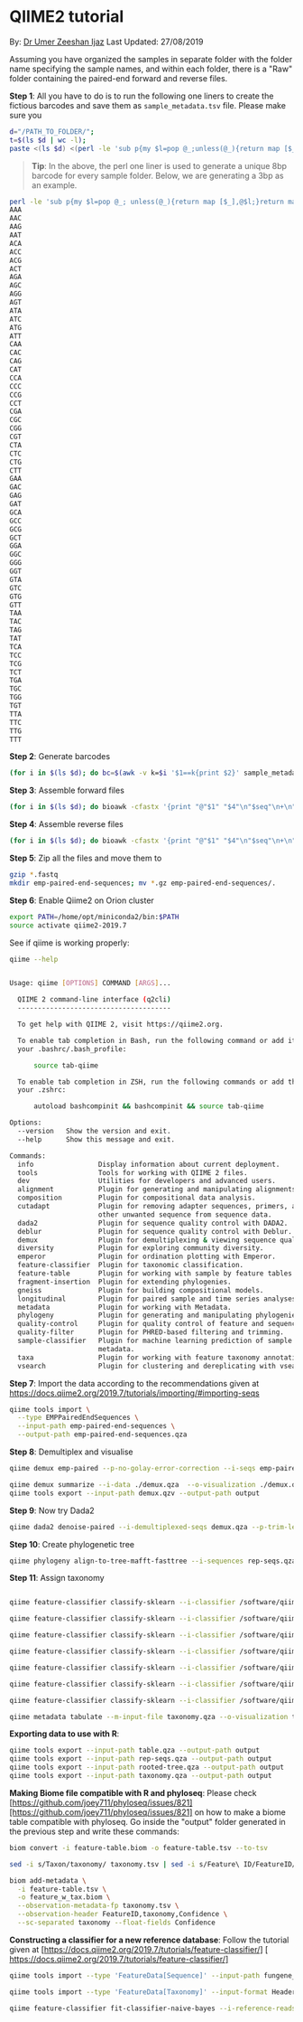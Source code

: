 # QIIME2 tutorial
By:
[Dr Umer Zeeshan Ijaz][http://userweb.eng.gla.ac.uk/umer.ijaz] Last Updated: 27/08/2019

Assuming you have organized the samples in separate folder with the folder name specifying the sample names, and within each folder, there is a "Raw" folder containing the paired-end forward and reverse files. 


**Step 1**: All you have to do is to run the following one liners to create the fictious barcodes and save them as `sample_metadata.tsv` file. Please make sure you 


```bash
d="/PATH_TO_FOLDER/"; 
t=$(ls $d | wc -l);
paste <(ls $d) <(perl -le 'sub p{my $l=pop @_;unless(@_){return map [$_],@$l;}return map { my $ll=$_; map [@$ll,$_],@$l} p(@_);} @a=[A,C,G,T]; print join("", @$_) for p(@a,@a,@a,@a,@a,@a,@a,@a);' | awk -v k=$t 'NR<=k{print}') | awk 'BEGIN{print "sample-id\tbarcode-sequence\n#q2:types\tcategorical"}1' > sample_metadata.tsv
```


> **Tip**: In the above, the perl one liner is used to generate a unique 8bp barcode for every sample folder. Below, we are generating a 3bp as an example.
```bash
perl -le 'sub p{my $l=pop @_; unless(@_){return map [$_],@$l;}return map { my $ll=$_; map [@$ll,$_],@$l} p(@_);} @a=[A,C,G,T]; print join("", @$_) for p(@a,@a,@a)'
AAA
AAC
AAG
AAT
ACA
ACC
ACG
ACT
AGA
AGC
AGG
AGT
ATA
ATC
ATG
ATT
CAA
CAC
CAG
CAT
CCA
CCC
CCG
CCT
CGA
CGC
CGG
CGT
CTA
CTC
CTG
CTT
GAA
GAC
GAG
GAT
GCA
GCC
GCG
GCT
GGA
GGC
GGG
GGT
GTA
GTC
GTG
GTT
TAA
TAC
TAG
TAT
TCA
TCC
TCG
TCT
TGA
TGC
TGG
TGT
TTA
TTC
TTG
TTT
```




**Step 2**: Generate barcodes
```bash
(for i in $(ls $d); do bc=$(awk -v k=$i '$1==k{print $2}' sample_metadata.tsv); bioawk -cfastx -v k=$bc '{print "@"$1" "$4"\n"k"\n+";for(i=0;i< length(k);i++){printf "#"};printf "\n"}' $d/$i/Raw/*_R1.fastq ; done) > barcodes.fastq
```


**Step 3**: Assemble forward files
```bash
(for i in $(ls $d); do bioawk -cfastx '{print "@"$1" "$4"\n"$seq"\n+\n"$qual}' $d/$i/Raw/*_R1.fastq ; done) > forward.fastq
```

**Step 4**: Assemble reverse files
```bash
(for i in $(ls $d); do bioawk -cfastx '{print "@"$1" "$4"\n"$seq"\n+\n"$qual}' $d/$i/Raw/*_R2.fastq ; done) > reverse.fastq
```

**Step 5**: Zip all the files and move them to
```bash
gzip *.fastq
mkdir emp-paired-end-sequences; mv *.gz emp-paired-end-sequences/.
```

**Step 6**: Enable Qiime2 on Orion cluster
```bash
export PATH=/home/opt/miniconda2/bin:$PATH
source activate qiime2-2019.7
```

See if qiime is working properly:
```bash
qiime --help


Usage: qiime [OPTIONS] COMMAND [ARGS]...

  QIIME 2 command-line interface (q2cli)
  --------------------------------------

  To get help with QIIME 2, visit https://qiime2.org.

  To enable tab completion in Bash, run the following command or add it to
  your .bashrc/.bash_profile:

      source tab-qiime

  To enable tab completion in ZSH, run the following commands or add them to
  your .zshrc:

      autoload bashcompinit && bashcompinit && source tab-qiime

Options:
  --version   Show the version and exit.
  --help      Show this message and exit.

Commands:
  info                Display information about current deployment.
  tools               Tools for working with QIIME 2 files.
  dev                 Utilities for developers and advanced users.
  alignment           Plugin for generating and manipulating alignments.
  composition         Plugin for compositional data analysis.
  cutadapt            Plugin for removing adapter sequences, primers, and
                      other unwanted sequence from sequence data.
  dada2               Plugin for sequence quality control with DADA2.
  deblur              Plugin for sequence quality control with Deblur.
  demux               Plugin for demultiplexing & viewing sequence quality.
  diversity           Plugin for exploring community diversity.
  emperor             Plugin for ordination plotting with Emperor.
  feature-classifier  Plugin for taxonomic classification.
  feature-table       Plugin for working with sample by feature tables.
  fragment-insertion  Plugin for extending phylogenies.
  gneiss              Plugin for building compositional models.
  longitudinal        Plugin for paired sample and time series analyses.
  metadata            Plugin for working with Metadata.
  phylogeny           Plugin for generating and manipulating phylogenies.
  quality-control     Plugin for quality control of feature and sequence data.
  quality-filter      Plugin for PHRED-based filtering and trimming.
  sample-classifier   Plugin for machine learning prediction of sample
                      metadata.
  taxa                Plugin for working with feature taxonomy annotations.
  vsearch             Plugin for clustering and dereplicating with vsearch.
```

**Step 7**: Import the data according to the recommendations given at https://docs.qiime2.org/2019.7/tutorials/importing/#importing-seqs

```bash
qiime tools import \
  --type EMPPairedEndSequences \
  --input-path emp-paired-end-sequences \
  --output-path emp-paired-end-sequences.qza
```

**Step 8**: Demultiplex and visualise 

```bash
qiime demux emp-paired --p-no-golay-error-correction --i-seqs emp-paired-end-sequences.qza --m-barcodes-file sample_metadata.tsv --m-barcodes-column barcode-sequence --o-per-sample-sequences demux.qza --o-error-correction-details demux-details.qza
```

```bash
qiime demux summarize --i-data ./demux.qza  --o-visualization ./demux.qzv
qiime tools export --input-path demux.qzv --output-path output
```

**Step 9**: Now try Dada2

```bash
qiime dada2 denoise-paired --i-demultiplexed-seqs demux.qza --p-trim-left-f 0 --p-trim-left-r 0 --p-trunc-len-f 240 --p-trunc-len-r 200 --p-n-threads 0 --o-table table.qza --o-representative-sequences rep-seqs.qza --o-denoising-stats denoising-stats.qza --verbose
```

**Step 10**: Create phylogenetic tree
```bash
qiime phylogeny align-to-tree-mafft-fasttree --i-sequences rep-seqs.qza --o-alignment aligned-rep-seqs.qza --o-masked-alignment masked-aligned-rep-seqs.qza --p-n-threads 0 --o-tree unrooted-tree.qza --o-rooted-tree rooted-tree.qza
```
**Step 11**: Assign taxonomy
```bash

qiime feature-classifier classify-sklearn --i-classifier /software/qiime2_databases/silva-132-99-nb-classifier.qza --i-reads rep-seqs.qza --o-classification taxonomy.qza

qiime feature-classifier classify-sklearn --i-classifier /software/qiime2_databases/Fungene_A_amoA_20092019-classifier.qza --i-reads rep-seqs.qza --o-classification taxonomy.qza

qiime feature-classifier classify-sklearn --i-classifier /software/qiime2_databases/Fungene_B_amoA_20092019-classifier.qza --i-reads rep-seqs.qza --o-classification taxonomy.qza

qiime feature-classifier classify-sklearn --i-classifier /software/qiime2_databases/Fungene_nirK_20092019-classifier.qza --i-reads rep-seqs.qza --o-classification taxonomy.qza

qiime feature-classifier classify-sklearn --i-classifier /software/qiime2_databases/Fungene_nirS_20092019-classifier.qza --i-reads rep-seqs.qza --o-classification taxonomy.qza

qiime feature-classifier classify-sklearn --i-classifier /software/qiime2_databases/Fungene_nrfA_20092019-classifier.qza --i-reads rep-seqs.qza --o-classification taxonomy.qza

qiime feature-classifier classify-sklearn --i-classifier /software/qiime2_databases/Fungene_nxrB_20092019-classifier.qza --i-reads rep-seqs.qza --o-classification taxonomy.qza

qiime metadata tabulate --m-input-file taxonomy.qza --o-visualization taxonomy.qzv

```
**Exporting data to use with R**:
```bash
qiime tools export --input-path table.qza --output-path output
qiime tools export --input-path rep-seqs.qza --output-path output
qiime tools export --input-path rooted-tree.qza --output-path output
qiime tools export --input-path taxonomy.qza --output-path output
```

**Making Biome file compatible with R and phyloseq**:
Please check [https://github.com/joey711/phyloseq/issues/821][https://github.com/joey711/phyloseq/issues/821] on how to make a biome table compatible with phyloseq. Go inside the "output" folder generated in the previous step and write these commands:

```bash
biom convert -i feature-table.biom -o feature-table.tsv --to-tsv

sed -i s/Taxon/taxonomy/ taxonomy.tsv | sed -i s/Feature\ ID/FeatureID/ taxonomy.tsv

biom add-metadata \
  -i feature-table.tsv \
  -o feature_w_tax.biom \
  --observation-metadata-fp taxonomy.tsv \
  --observation-header FeatureID,taxonomy,Confidence \
  --sc-separated taxonomy --float-fields Confidence

```
**Constructing a classifier for a new reference database**:
Follow the tutorial given at [https://docs.qiime2.org/2019.7/tutorials/feature-classifier/] [ https://docs.qiime2.org/2019.7/tutorials/feature-classifier/]
```bash
qiime tools import --type 'FeatureData[Sequence]' --input-path fungene_nirK_28_08_2019.fasta --output-path fungene_nirK_28_08_2019.qza

qiime tools import --type 'FeatureData[Taxonomy]' --input-format HeaderlessTSVTaxonomyFormat --input-path fungene_nirK_28_08_2019.tax --output-path fungene_nirK_28_08_2019-taxonomy.qza 

qiime feature-classifier fit-classifier-naive-bayes --i-reference-reads fungene_nirK_28_08_2019.qza --i-reference-taxonomy fungene_nirK_28_08_2019-taxonomy.qza --o-classifier fungene_nirK_28_08_2019-classifier.qza

```

[https://docs.qiime2.org/2019.7/tutorials/feature-classifier/]:  https://docs.qiime2.org/2019.7/tutorials/feature-classifier/
[https://github.com/joey711/phyloseq/issues/821]: https://github.com/joey711/phyloseq/issues/821 
[http://userweb.eng.gla.ac.uk/umer.ijaz]: http://userweb.eng.gla.ac.uk/umer.ijaz "Dr Umer Zeeshan Ijaz"
